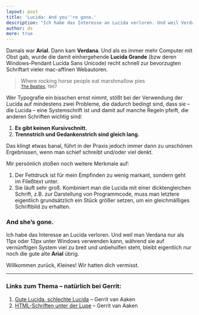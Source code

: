 ```yaml
---
layout: post
title: 'Lucida: And you''re gone.'
description: "Ich habe das Interesse an Lucida verloren. Und weil Verdana viel zu breit und unbeholfen steht, bleibt eigentlich nur noch die gute alte Arial übrig."
author: ds
more: true
---
```


Damals war **Arial**. Dann kam **Verdana**. Und als es immer mehr Computer mit Obst gab, wurde die damit einhergehende **Lucida Grande** (bzw deren Windows-Pendant Lucida Sans Unicode) recht schnell zur bevorzugten Schriftart vieler mac-affinen Webautoren.

> Where rocking horse people eat marshmallow pies  
> <small>[The Beatles](http://www.lyricwiki.org/The_Beatles:Lucy_In_The_Sky_With_Diamonds), 1967</small>

Wer Typografie ein bisschen ernst nimmt, stößt bei der Verwendung der Lucida auf mindestens zwei Probleme, die dadurch bedingt sind, dass sie – die Lucida – eine Systemschrift ist und damit auf manche Regeln pfeift, die anderen Schriften wichtig sind:

1. **Es gibt keinen Kursivschnitt.**
2. **Trennstrich und Gedankenstrich sind gleich lang.**

Das klingt etwas banal, führt in der Praxis jedoch immer dann zu unschönen Ergebnissen, wenn man schief schreibt und/oder viel denkt.

Mir persönlich stoßen noch weitere Merkmale auf:

1. Der Fettdruck ist für mein Empfinden zu wenig markant, sondern geht im Fließtext unter.
2. Sie läuft sehr groß. Kombiniert man die Lucida mit einer dicktengleichen Schrift, z.B. zur Darstellung von Programmcode, muss man letztere eigentlich grundsätzlich ein Stück größer setzen, um ein gleichmäßiges Schriftbild zu erhalten.

### And she’s gone.

Ich habe das Interesse an Lucida verloren. Und weil man Verdana nur als 11px oder 13px unter Windows verwenden kann, während sie auf vernünftigen System viel zu breit und unbeholfen steht, bleibt eigentlich nur noch die gute alte **Arial** übrig.

Willkommen zurück, Kleines! Wir hatten dich vermisst.

---

### Links zum Thema – natürlich bei Gerrit:

1. [Gute Lucida, schlechte Lucida](http://praegnanz.de/weblog/gute-lucida-schlechte-lucida) – Gerrit van Aaken
2. [HTML-Schriften unter der Lupe](http://praegnanz.de/essays/typo-im-web-html-schriften-unter-der-lupe) – Gerrit van Aaken

